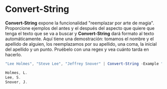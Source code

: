 # Convert-String
**Convert-String** expone la funcionalidad "reemplazar por arte de magia". Proporcione ejemplos del antes y el después del aspecto que quiere que tenga el texto que se va a buscar y **Convert-String** dará formato al texto automáticamente. Aquí tiene una demostración: tomamos el nombre y el apellido de alguien, los reemplazamos por su apellido, una coma, la inicial del apellido y un punto. Pruébelo con una regex y vea cuánto tarda en hacerlo.

```powershell
"Lee Holmes", "Steve Lee", "Jeffrey Snover" | Convert-String -Example "Bill Gates=Gates, B.","John Smith=Smith, J."

Holmes, L.
Lee, S.
Snover, J.
```


<!--HONumber=Aug16_HO3-->


